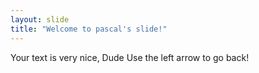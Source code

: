 ```yaml
---
layout: slide
title: "Welcome to pascal's slide!"
---
```

Your text is very nice, Dude
Use the left arrow to go back!
